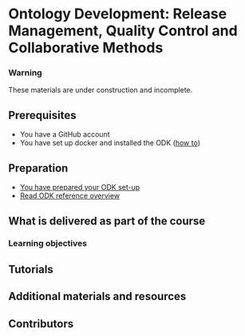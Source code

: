# Ontology Development: Release Management, Quality Control and Collaborative Methods

### Warning
These materials are under construction and incomplete.

## Prerequisites
- You have a GitHub account
- You have set up docker and installed the ODK ([how to](../howto/odk-setup.md))

## Preparation
- [You have prepared your ODK set-up](../tutorial/setting-up-project-odk.md)
- [Read ODK reference overview](../reference/odk.md)

## What is delivered as part of the course

### Learning objectives

## Tutorials

## Additional materials and resources

## Contributors

